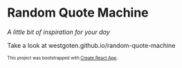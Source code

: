 # Random Quote Machine

*A little bit of inspiration for your day*

Take a look at westgoten.github.io/random-quote-machine

<span style="font-size: 10px">This project was bootstrapped with <a href="https://github.com/facebook/create-react-app" target='_blank' rel="noopener noreferrer">Create React App</a>.</span>
